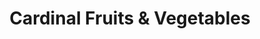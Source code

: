 ---
title: "Cardinal Fruits & Vegetables"
url: /pembroke/cardinal-fruits-and-vegetables/
shop: greengrocer
---
